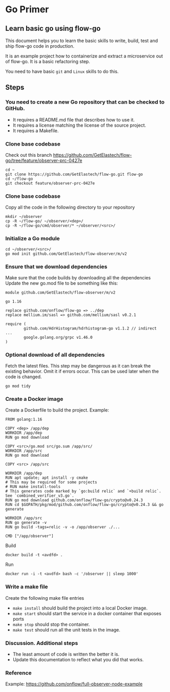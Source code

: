 # Go Primer

## Learn basic go using flow-go

This document helps you to learn the basic skills to write, build, test and ship flow-go code in production.

It is an example project how to containerize and extract a microservice out of flow-go. It is a basic refactoring step.

You need to have basic `git` and `Linux` skills to do this.

## Steps

### You need to create a new Go repository that can be checked to GitHub.

- It requires a README.md file that describes how to use it.
- It requires a license matching the license of the source project.
- It requires a Makefile.

### Clone base codebase
Check out this branch https://github.com/GetElastech/flow-go/tree/feature/observer-prc-0427e

```
cd ~
git clone https://github.com/GetElastech/flow-go.git flow-go
cd ~/flow-go
git checkout feature/observer-prc-0427e
```

### Clone base codebase
Copy all the code in the following directory to your repository
```
mkdir ~/observer
cp -R ~/flow-go/ ~/observer/<dep>/
cp -R ~/flow-go/cmd/observer/* ~/observer/<src>/
```

### Initialize a Go module

```
cd ~/observer/<src>/
go mod init github.com/GetElastech/flow-observer/m/v2
```

### Ensure that we download dependencies

Make sure that the code builds by downloading all the dependencies Update the new go.mod file to be something like this:

```
module github.com/GetElastech/flow-observer/m/v2

go 1.16

replace github.com/onflow/flow-go => ../dep
replace mellium.im/sasl => github.com/mellium/sasl v0.2.1

require (
        github.com/HdrHistogram/hdrhistogram-go v1.1.2 // indirect
...
        google.golang.org/grpc v1.46.0
)
```

### Optional download of all dependencies

Fetch the latest files. This step may be dangerous as it can break the existing behavior. Omit it if errors occur. This can be used later when the code is changed.

```
go mod tidy
```

### Create a Docker image

Create a Dockerfile to build the project. Example:

```
FROM golang:1.16

COPY <dep> /app/dep
WORKDIR /app/dep
RUN go mod download

COPY <src>/go.mod src/go.sum /app/src/
WORKDIR /app/src
RUN go mod download

COPY <src> /app/src

WORKDIR /app/dep
RUN apt update; apt install -y cmake
# This may be required for some projects
# RUN make install-tools
# This generates code marked by `go:build relic` and `+build relic`. See `combined_verifier_v3.go`.
RUN go mod download github.com/onflow/flow-go/crypto@v0.24.3
RUN cd $GOPATH/pkg/mod/github.com/onflow/flow-go/crypto@v0.24.3 && go generate

WORKDIR /app/src
RUN go generate -v
RUN go build -tags=relic -v -o /app/observer ./...

CMD ["/app/observer"]
```

Build
```
docker build -t <avdfd> .
```

Run
```
docker run -i -t <avdfd> bash -c '/observer || sleep 1000'
```

### Write a make file

Create the following make file entries
- `make install` should build the project into a local Docker image.
- `make start` should start the service in a docker container that exposes ports
- `make stop` should stop the container.
- `make test` should run all the unit tests in the image.

### Discussion. Additional steps

- The least amount of code is written the better it is.
- Update this documentation to reflect what you did that works.

### Reference

Example: https://github.com/onflow/full-observer-node-example
